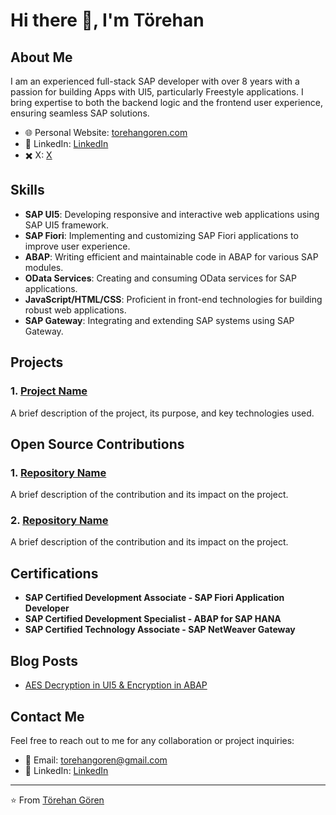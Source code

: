 # Hi there 👋, I'm Törehan

## About Me

I am an experienced full-stack SAP developer with over 8 years with a passion for building Apps with UI5, particularly Freestyle applications. I bring expertise to both the backend logic and the frontend user experience, ensuring seamless SAP solutions.

- 🌐 Personal Website: [torehangoren.com](https://torehangoren.com)
- 💼 LinkedIn: [LinkedIn](https://linkedin.com/in/toerehan-goeren/)
- ✖️ X: [X](https://twitter.com/torehangoren)

## Skills

- **SAP UI5**: Developing responsive and interactive web applications using SAP UI5 framework.
- **SAP Fiori**: Implementing and customizing SAP Fiori applications to improve user experience.
- **ABAP**: Writing efficient and maintainable code in ABAP for various SAP modules.
- **OData Services**: Creating and consuming OData services for SAP applications.
- **JavaScript/HTML/CSS**: Proficient in front-end technologies for building robust web applications.
- **SAP Gateway**: Integrating and extending SAP systems using SAP Gateway.

## Projects

### 1. [Project Name](https://github.com/yourusername/projectname)
A brief description of the project, its purpose, and key technologies used.

## Open Source Contributions

### 1. [Repository Name](https://github.com/yourusername/repositoryname)
A brief description of the contribution and its impact on the project.

### 2. [Repository Name](https://github.com/yourusername/repositoryname)
A brief description of the contribution and its impact on the project.

## Certifications

- **SAP Certified Development Associate - SAP Fiori Application Developer**
- **SAP Certified Development Specialist - ABAP for SAP HANA**
- **SAP Certified Technology Associate - SAP NetWeaver Gateway**

## Blog Posts

- [AES Decryption in UI5 & Encryption in ABAP]([https://yourblog.com/post1](https://community.sap.com/t5/technology-blogs-by-members/aes-decryption-in-fiori-encryption-in-abap/ba-p/13518990))

## Contact Me

Feel free to reach out to me for any collaboration or project inquiries:

- 📧 Email: [torehangoren@gmail.com](mailto:torehangoren@gmail.com)
- 💬 LinkedIn: [LinkedIn](https://linkedin.com/in/toerehan-goeren/)

---

⭐️ From [Törehan Gören](https://github.com/torehangoren)
